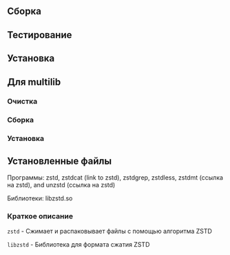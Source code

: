 <pkg :name="'zstd'" instsize showsbu2></pkg>

## Сборка
<package-script :package="'zstd'" :type="'build'"></package-script>
## Тестирование

<package-script :package="'zstd'" :type="'test'"></package-script>

## Установка

<package-script :package="'zstd'" :type="'install'"></package-script>
 
## Для multilib

### Очистка
<package-script :package="'zstd'" :type="'multi_prepare'"></package-script>

### Сборка 

<package-script :package="'zstd'" :type="'multi_build'"></package-script>

### Установка

<package-script :package="'zstd'" :type="'multi_install'"></package-script>

## Установленные файлы

Программы:  zstd, zstdcat (link to zstd), zstdgrep, zstdless, zstdmt (ссылка на zstd), and unzstd (ссылка на zstd)

Библиотеки: libzstd.so

### Краткое описание

`zstd` - Сжимает и распаковывает файлы с помощью алгоритма ZSTD

`libzstd` - Библиотека для формата сжатия ZSTD

<script>
	new Vue({ el: '#main' })
</script> 
